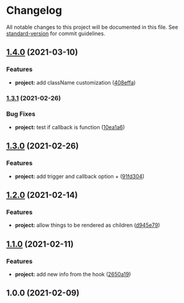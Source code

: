 # Changelog

All notable changes to this project will be documented in this file. See [standard-version](https://github.com/conventional-changelog/standard-version) for commit guidelines.

## [1.4.0](https://github.com/olavoparno/react-use-presentation/compare/v1.3.1...v1.4.0) (2021-03-10)


### Features

* **project:** add className customization ([408effa](https://github.com/olavoparno/react-use-presentation/commit/408effaaa3873fc2413c51c563186283a5ba7d16))

### [1.3.1](https://github.com/olavoparno/react-use-presentation/compare/v1.3.0...v1.3.1) (2021-02-26)


### Bug Fixes

* **project:** test if callback is function ([10ea1a6](https://github.com/olavoparno/react-use-presentation/commit/10ea1a6a68284b280e966d8c858ce4f14822e93e))

## [1.3.0](https://github.com/olavoparno/react-use-presentation/compare/v1.2.0...v1.3.0) (2021-02-26)


### Features

* **project:** add trigger and callback option + ([91fd304](https://github.com/olavoparno/react-use-presentation/commit/91fd3049e03098e6947fac2861f528726ecfdae5))

## [1.2.0](https://github.com/olavoparno/react-use-presentation/compare/v1.1.0...v1.2.0) (2021-02-14)


### Features

* **project:** allow things to be rendered as children ([d945e79](https://github.com/olavoparno/react-use-presentation/commit/d945e79b64e6a988abcb21f8d102fbcce7d43d56))

## [1.1.0](https://github.com/olavoparno/react-use-presentation/compare/v1.0.0...v1.1.0) (2021-02-11)


### Features

* **project:** add new info from the hook ([2650a19](https://github.com/olavoparno/react-use-presentation/commit/2650a19ee54fa7e69549617fd5db60611a100b59))

## 1.0.0 (2021-02-09)

